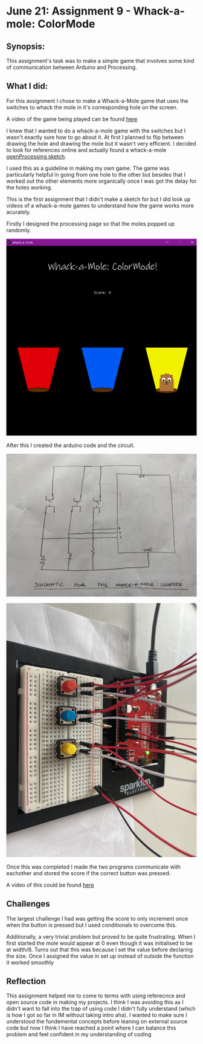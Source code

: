 # June 21: Assignment 9 - Whack-a-mole: ColorMode

## Synopsis:

This assignment's task was to make a simple game that involves some kind of communication between Arduino and Processing.

## What I did:

For this assignment I chose to make a Whack-a-Mole game that uses the switches to whack the mole in it's corresponding hole on the screen.

A video of the game being played can be found [here]()

I knew that I wanted to do a whack-a-mole game with the switches but I wasn't exactly sure how to go about it. At first I planned to flip between drawing the hole and drawing the mole but it wasn't very efficient. I decided to look for references online and actually found a whack-a-mole [openProcessing sketch](https://www.openprocessing.org/sketch/106739).

I used this as a guideline in making my own game. The game was particularly helpful in going from one hole to the other but besides that I worked out the other elements more organically once I was got the delay for the holes working.

This is the first assignment that I didn't make a sketch for but I did look up videos of a whack-a-mole games to understand how the game works more acurately. 

Firstly I designed the processing page so that the moles popped up randomly. 

![](mole1.png)


After this I created the arduino code and the circuit. 

![](schematic.jpg)

![](circuit.jpg)

Once this was completed I made the two programs communicate with eachother and stored the score if the correct button was pressed.

A video of this could be found [here]()

## Challenges

The largest challenge I had was getting the score to only increment once when the button is pressed but I used conditionals to overcome this. 

Additionally, a very trivial problem but proved to be quite frustrating. When I first started the mole would appear at 0 even though it was initialised to be at width/6. Turns out that this was because I set the value before declaring the size. Once I assigned the value in set up instead of outside the function it worked smoothly

## Reflection

This assignment helped me to come to terms with using referecnce and open source code in making my projects. I think I was avoiding this as I didn't want to fall into the trap of using code I didn't fully understand (which is how I got so far in IM without taking intro aha). I wanted to make sure I understood the fundemental concepts before leaning on external source code but now I think I have reached a point where I can balance this problem and feel confident in my understanding of coding






